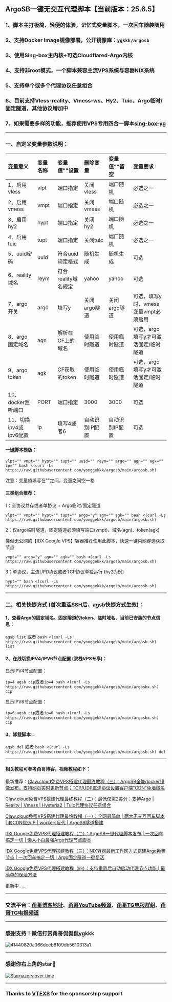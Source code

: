 
## ArgoSB一键无交互代理脚本【当前版本：25.6.5】

### 1、脚本主打极简、轻便的体验，记忆式变量脚本，一次回车随装随用

### 2、支持Docker Image镜像部署，公开镜像库：```ygkkk/argosb```

### 3、使用Sing-box主内核+可选Cloudflared-Argo内核

### 4、支持非root模式，一个脚本兼容主流VPS系统与容器NIX系统

### 5、支持单个或多个代理协议任意组合

### 6、目前支持Vless-reality、Vmess-ws、Hy2、Tuic、Argo临时/固定隧道，其他协议增加中

### 7、如果需要多样的功能，推荐使用VPS专用四合一脚本[sing-box-yg](https://github.com/yonggekkk/sing-box-yg)

----------------------------------------------------------

### 一、自定义变量参数说明：

| 变量意义 | 变量名称| 变量值""设置| 删除变量 | 变量值""留空 | 变量要求 |
| :--- | :--- | :--- | :--- | :--- | :--- |
| 1、启用vless | vlpt | 端口指定 | 关闭vless | 端口随机 | 必选之一 |
| 2、启用vmess | vmpt | 端口指定 | 关闭vmess | 端口随机 | 必选之一 |
| 3、启用hy2 | hypt | 端口指定 | 关闭hy2 | 端口随机 | 必选之一 |
| 4、启用tuic | tupt | 端口指定 | 关闭tuic | 端口随机 | 必选之一 |
| 5、uuid密码 | uuid | 符合uuid规定格式 | 随机生成 | 随机生成 | 可选 |
| 6、reality域名 | reym | 符合reality域名规定 | yahoo | yahoo | 可选 |
| 7、argo开关 | argo | 填写y | 关闭argo隧道 | 关闭argo隧道 | 可选，填写y时，vmess变量vmpt必须启用 |
| 8、argo固定域名 | agn | 解析在CF上的域名 | 使用临时隧道 | 使用临时隧道 | 可选，argo填写y才可激活固定/临时隧道|
| 9、argo token | agk | CF获取的token | 使用临时隧道 | 使用临时隧道 | 可选，argo填写y才可激活固定/临时隧道 |
| 10、docker监听端口 | PORT | 端口指定 | 3000 | 3000 | 可选 |
| 11、切换ipv4或ipv6配置 | ip | 填写4或者6 | 自动识别IP配置 | 自动识别IP配置 | 可选 |

#### 一键脚本模版：
```
vlpt="" vmpt="" hypt="" tupt="" uuid="" reym="" argo="" agn="" agk="" ip="" bash <(curl -Ls https://raw.githubusercontent.com/yonggekkk/argosb/main/argosb.sh)
```
注意：变量值填写在""之间，变量之间空一格

#### 三类组合推荐：

1：全协议共存或者单协议 + Argo临时/固定隧道
```
vlpt="" vmpt="" hypt="" tupt="" argo="y" agn="" agk="" bash <(curl -Ls https://raw.githubusercontent.com/yonggekkk/argosb/main/argosb.sh)
```

2：仅argo临时隧道，固定隧道必须填写端口(vmpt)、域名(agn)、token(agk)

类似无公网的【IDX Google VPS】容器推荐使用此脚本，快速一键内网穿透获取节点

```
vmpt="" argo="y" agn="" agk="" bash <(curl -Ls https://raw.githubusercontent.com/yonggekkk/argosb/main/argosb.sh)
```

3：单协议，主流UPD协议或者TCP协议单独运行 (hy2为例)
```
hypt="" bash <(curl -Ls https://raw.githubusercontent.com/yonggekkk/argosb/main/argosb.sh)
```

---------------------------------------------------------

### 二、相关快捷方式 (首次重连SSH后，agsb快捷方式生效)：

#### 1、查看Argo的固定域名、固定隧道的token、临时域名、当前已安装的节点信息：

```agsb list``` 或者 ```bash <(curl -Ls https://raw.githubusercontent.com/yonggekkk/argosb/main/argosb.sh) list```


#### 2、在线切换IPV4/IPV6节点配置 (双栈VPS专享)：

显示IPV4节点配置：

```ip=4 agsb cip```或者```ip=4 bash <(curl -Ls https://raw.githubusercontent.com/yonggekkk/argosb/main/argosbx.sh) cip```

显示IPV6节点配置：

```ip=6 agsb cip```或者```ip=6 bash <(curl -Ls https://raw.githubusercontent.com/yonggekkk/argosb/main/argosbx.sh) cip```

#### 3、卸载脚本：

```agsb del``` 或者 ```bash <(curl -Ls https://raw.githubusercontent.com/yonggekkk/argosb/main/argosb.sh) del```

----------------------------------------------------------


#### 相关教程可参考甬哥博客，视频教程如下：

最新推荐：[Claw.cloud免费VPS搭建代理最终教程（三）：ArgoSB全能docker镜像发布，支持网页实时更新节点；TCP/UDP直连协议设置客户端"CDN"免墙域名](https://youtu.be/JEXyj9UoMzU)

[Claw.cloud免费VPS搭建代理最终教程（二）：最低仅需2美分；支持Argo | Reality | Vmess | Hysteria2 | Tuic代理协议任意组合](https://youtu.be/NnuMgnJqon8)

[Claw.cloud免费VPS搭建代理最终教程（一）：全网最简单 | 两大无交互回车脚本 | 套CDN优选IP | workers反代 | ArgoSB隧道搭建](https://youtu.be/Esofirx8xrE)

[IDX Google免费VPS代理搭建教程（二）：ArgoSB一键代理脚本发布 | 一次回车搞定一切 | 懒人小白最强Argo代理节点脚本](https://youtu.be/OoXJ_jxoEyY)

[IDX Google免费VPS代理搭建教程（三）：NIX容器最新工作区方式搭建Argo免费节点 | 一次回车搞定一切 | Argo固定隧道一键复活](https://youtu.be/0I5eI1KKx08)

[IDX Google免费VPS代理搭建教程（四）：支持重置后自动启动代理节点功能 | 最简单的保活方法](https://youtu.be/EGrz6Wvevqc)

更新中……

----------------------------------------------------------

### 交流平台：[甬哥博客地址](https://ygkkk.blogspot.com)、[甬哥YouTube频道](https://www.youtube.com/@ygkkk)、[甬哥TG电报群组](https://t.me/+jZHc6-A-1QQ5ZGVl)、[甬哥TG电报频道](https://t.me/+DkC9ZZUgEFQzMTZl)

----------------------------------------------------------
### 感谢支持！微信打赏甬哥侃侃侃ygkkk
![41440820a366deeb8109db5610313a1](https://github.com/user-attachments/assets/e5b1f2c0-bd2c-4b8f-8cda-034d3c8ef73f)

----------------------------------------------------------
### 感谢你右上角的star🌟
[![Stargazers over time](https://starchart.cc/yonggekkk/ArgoSB.svg)](https://starchart.cc/yonggekkk/ArgoSB)

----------------------------------------------------------

### Thanks to [VTEXS](https://console.vtexs.com/?affid=1558) for the sponsorship support
